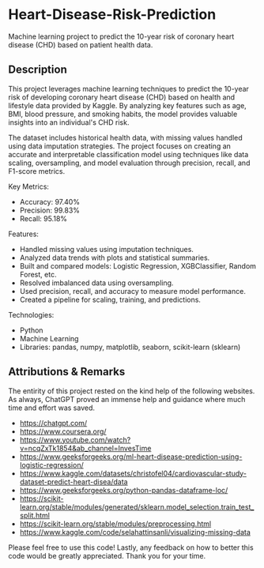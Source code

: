 # Heart-Disease-Risk-Prediction
Machine learning project to predict the 10-year risk of coronary heart disease (CHD) based on patient health data.

## Description ##
This project leverages machine learning techniques to predict the 10-year risk of developing coronary heart disease (CHD) based on health and lifestyle data provided by Kaggle. By analyzing key features such as age, BMI, blood pressure, and smoking habits, the model provides valuable insights into an individual's CHD risk.

The dataset includes historical health data, with missing values handled using data imputation strategies. The project focuses on creating an accurate and interpretable classification model using techniques like data scaling, oversampling, and model evaluation through precision, recall, and F1-score metrics.

Key Metrics:
- Accuracy: 97.40%
- Precision: 99.83%
- Recall: 95.18%

Features: 
- Handled missing values using imputation techniques.
- Analyzed data trends with plots and statistical summaries.
- Built and compared models: Logistic Regression, XGBClassifier, Random Forest, etc.
- Resolved imbalanced data using oversampling.
- Used precision, recall, and accuracy to measure model performance.
- Created a pipeline for scaling, training, and predictions.

Technologies:
- Python
- Machine Learning
- Libraries: pandas, numpy, matplotlib, seaborn, scikit-learn (sklearn)

## Attributions & Remarks ##
The entirity of this project rested on the kind help of the following websites. As always, ChatGPT proved an immense help and guidance where much time and effort was saved.

- https://chatgpt.com/
- https://www.coursera.org/
- https://www.youtube.com/watch?v=ncqZxTk1854&ab_channel=InvesTime
- https://www.geeksforgeeks.org/ml-heart-disease-prediction-using-logistic-regression/
- https://www.kaggle.com/datasets/christofel04/cardiovascular-study-dataset-predict-heart-disea/data
- https://www.geeksforgeeks.org/python-pandas-dataframe-loc/
- https://scikit-learn.org/stable/modules/generated/sklearn.model_selection.train_test_split.html
- https://scikit-learn.org/stable/modules/preprocessing.html
- https://www.kaggle.com/code/selahattinsanli/visualizing-missing-data

Please feel free to use this code! Lastly, any feedback on how to better this code would be greatly appreciated. Thank you for your time.
